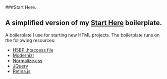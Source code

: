 ###Start Here.

A simplified version of my [Start Here](https://github.com/poopsplat/starthere) boilerplate.
---
A boilerplate I use for starting new HTML projects. The boilerplate runs on the following resources:  
* [H5BP .htaccess file](https://github.com/h5bp/html5-boilerplate/blob/master/.htaccess)
* [Modernizr](http://modernizr.com/download/#-flexbox-flexboxlegacy-inlinesvg-smil-svg-svgclippaths-touch-shiv-cssclasses-teststyles-testprop-testallprops-prefixes-domprefixes-load)
* [Normalize.css](http://necolas.github.io/normalize.css/)
* [JQuery](http://jquery.com/)
* [Retina.js](http://retinajs.com/)